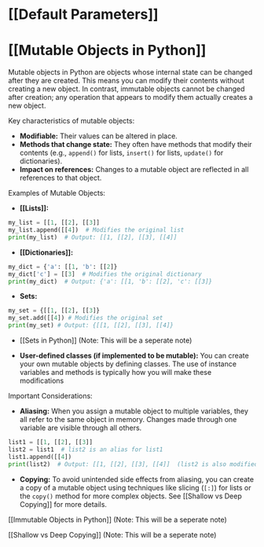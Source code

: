 # [[Default Parameters]]
# [[Mutable Objects in Python]] 
Mutable objects in Python are objects whose internal state can be changed after they are created.  This means you can modify their contents without creating a new object.  In contrast, immutable objects cannot be changed after creation; any operation that appears to modify them actually creates a new object.

Key characteristics of mutable objects:

* **Modifiable:**  Their values can be altered in place.
* **Methods that change state:** They often have methods that modify their contents (e.g., `append()` for lists, `insert()` for lists, `update()` for dictionaries).
* **Impact on references:** Changes to a mutable object are reflected in all references to that object.


Examples of Mutable Objects:

* **[[Lists]]:**

```python
my_list = [[1, [[2], [[3]]
my_list.append([[4])  # Modifies the original list
print(my_list)  # Output: [[1, [[2], [[3], [[4]]
```

* **[[Dictionaries]]:**

```python
my_dict = {'a': [[1, 'b': [[2]}
my_dict['c'] = [[3]  # Modifies the original dictionary
print(my_dict)  # Output: {'a': [[1, 'b': [[2], 'c': [[3]}
```

* **Sets:**

```python
my_set = {[[1, [[2], [[3]}
my_set.add([[4]) # Modifies the original set
print(my_set) # Output: {[[1, [[2], [[3], [[4]}
```

* [[Sets in Python]] (Note: This will be a seperate note)

* **User-defined classes (if implemented to be mutable):**  You can create your own mutable objects by defining classes.  The use of instance variables and methods is typically how you will make these modifications

Important Considerations:

* **Aliasing:** When you assign a mutable object to multiple variables, they all refer to the same object in memory. Changes made through one variable are visible through all others.

```python
list1 = [[1, [[2], [[3]]
list2 = list1  # list2 is an alias for list1
list1.append([[4])
print(list2)  # Output: [[1, [[2], [[3], [[4]]  (list2 is also modified)
```

* **Copying:** To avoid unintended side effects from aliasing, you can create a copy of a mutable object using techniques like slicing (`[:]`) for lists or the `copy()` method for more complex objects.  See [[Shallow vs Deep Copying]] for more details.


[[Immutable Objects in Python]] (Note: This will be a seperate note)

[[Shallow vs Deep Copying]] (Note: This will be a seperate note)
